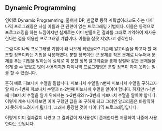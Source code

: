 ## Dynamic Programming

영어로 Dynamic Programming, 줄여서 DP, 한글로 동적 계획법이라고도 하는 다이나믹 프로그래밍은
사실 이름과 큰 관련이 없는 프로그래밍 기법이다.
이름은 동적으로 프로그래밍을 하는 느낌이지만 실제로는 이미 만들어진 결과를 그대로 기억하여
재사용한다는 점을 이용한 프로그래밍 기법이다.
이름을 잘못 지었다고 생각한다.

그럼 다이나믹 프로그래밍 기법이 왜 나오게 되었을까?
기존에 알고리즘을 짜고자 할 때 분할 정복이라는 기법을 사용하였다.
분할 정복이란 큰 문제를 작은 문제로 나누어서 문제를 푸는 기법을 말하는데
실제로 이 분할 정복 알고리즘을 통해 정렬와 같은 문제들을 쉽게 풀 수 있었고
많이 사용되지만 다이나믹 프로그래밍은 분할 정복이 하지 못하는 일을 할 수 있습니다.

흔히 예로 피보나치 수열을 말합니다.
피보나치 수열을 n번째 피보나치 수열을 구하고자 할 때 n-1번째 피보나치 수열과 n-2번쨰 피보나치 수열을
알아야 합니다.
하지만 n-1번째 피보나치 수열을 알기 위해서는 n-2번째와 n-3번째 피보나치 수열을 알아야 합니다.
이렇게 계속 나가다보면 이미 구했던 값을 또 구하게 되고 그러면 알고리즘은 바람직하지 못하게
느려지게 됩니다. 그래서 등장한 것이 다이나믹 프로그래밍입니다.

이렇게 이미 결과값이 나왔고 그 결과값이 재사용성이 존재한다면 저장하여 나중에 사용한다는 것입니다.
